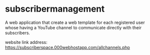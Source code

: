 # subscribermanagement
A web application that create a web template for each registered user whose having a YouTube channel to communicate directly with their subscribers.

website link address:
https://subscriberspace.000webhostapp.com/allchannels.php
